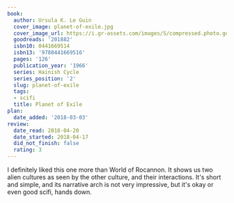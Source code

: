 ```yaml
---
book:
  author: Ursula K. Le Guin
  cover_image: planet-of-exile.jpg
  cover_image_url: https://i.gr-assets.com/images/S/compressed.photo.goodreads.com/books/1334148719l/201882._SY160_.jpg
  goodreads: '201882'
  isbn10: 0441669514
  isbn13: '9780441669516'
  pages: '126'
  publication_year: '1966'
  series: Hainish Cycle
  series_position: '2'
  slug: planet-of-exile
  tags:
  - scifi
  title: Planet of Exile
plan:
  date_added: '2018-03-03'
review:
  date_read: 2018-04-20
  date_started: 2018-04-17
  did_not_finish: false
  rating: 3
---
```


I definitely liked this one more than World of Rocannon. It shows us two alien cultures as seen by the other culture, and their interactions. It's short and simple, and its narrative arch is not very impressive, but it's okay or even good scifi, hands down.
